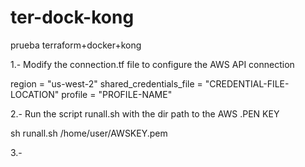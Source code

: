 # ter-dock-kong

prueba terraform+docker+kong 


1.- Modify the connection.tf file to configure the AWS API connection

  region                  = "us-west-2"
  shared_credentials_file = "CREDENTIAL-FILE-LOCATION"
  profile                 = "PROFILE-NAME"

  
2.- Run the script runall.sh with the dir path to the AWS .PEN KEY

sh runall.sh /home/user/AWSKEY.pem

3.- 
